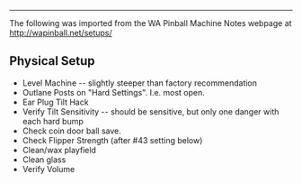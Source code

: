 ***
The following was imported from the WA Pinball Machine Notes webpage at http://wapinball.net/setups/
## Physical Setup
-   Level Machine -- slightly steeper than factory recommendation
-   Outlane Posts on "Hard Settings". I.e. most open.
-   Ear Plug Tilt Hack
-   Verify Tilt Sensitivity -- should be sensitive, but only one danger with each hard bump
-   Check coin door ball save.
-   Check Flipper Strength (after #43 setting below)
-   Clean/wax playfield
-   Clean glass
-   Verify Volume
